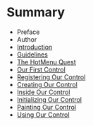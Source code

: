 # Summary

* Preface
* Author
* [Introduction](README.md)
* [Guidelines](guidelines.md)
* [The HotMenu Quest](the-hotmenu-quest.md)
* [Our First Control](/our-first-control.md)
* [Registering Our Control](registering-our-control.md)
* [Creating Our Control](creating-our-control.md)
* [Inside Our Control](inside-our-control.md)
* [Initializing Our Control](initializing-our-control.md)
* [Painting Our Control](painting-our-control.md)
* [Using Our Control](using-our-control.md)





